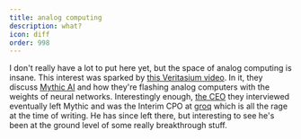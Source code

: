 ```yaml
---
title: analog computing
description: what?
icon: diff
order: 998
---
```


I don't really have a lot to put here yet, but the space of analog computing is insane. This interest was sparked by [this Veritasium video](https://www.youtube.com/watch?v=GVsUOuSjvcg). In it, they discuss [Mythic AI](https://mythic.ai/) and how they're flashing analog computers with the weights of neural networks. Interestingly enough, [the CEO](https://www.linkedin.com/in/mike-henry-72204123/) they interviewed eventually left Mythic and was the Interim CPO at [groq](https://groq.com/) which is all the rage at the time of writing. He has since left there, but interesting to see he's been at the ground level of some really breakthrough stuff.
